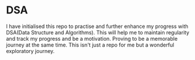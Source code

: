 # DSA
I have initialised this repo to practise and further enhance my progress with DSA(Data Structure and Algorithms). This will help me to maintain regularity and track my progress and be a motivation. Proving to be a memorable journey at the same time. This isn't just a repo for me but a wonderful exploratory journey.
